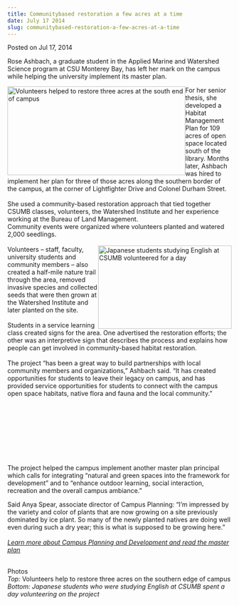 ```yaml
---
title: Communitybased restoration a few acres at a time
date: July 17 2014
slug: communitybased-restoration-a-few-acres-at-a-time
---
```


 



<span class="date">Posted on Jul 17, 2014    </span>
<p>Rose Ashbach, a graduate student in the Applied Marine and
Watershed Science program at CSU&#xA0;Monterey Bay, has left her
mark on the campus while helping the university implement its
master plan.</p>
<p><img alt="Volunteers helped to restore three acres at the south end of campus" src="https://news.csumb.edu/sites/default/files/65/attachments/news/images/volunteers_working_for_web.jpg" style="float:left; width:400px; height:199px">For her senior
thesis, she developed a Habitat Management Plan for 109 acres of
open space located south of the library. Months later, Ashbach was
hired to implement her plan for three of those acres along the
southern border of the campus, at the corner of Lightfighter Drive
and Colonel Durham Street.<br>
<br>
She used a community-based restoration approach that tied together
CSUMB classes, volunteers, the Watershed Institute and her
experience working at the Bureau of Land Management.<br>
Community events were organized where volunteers planted and
watered 2,000 seedlings.<br>
<br>
<img alt="Japanese students studying English at CSUMB volunteered for a day" src="https://news.csumb.edu/sites/default/files/65/attachments/news/images/cute_volunteers_for_web.jpg" style="float:right; width:300px; height:187px">Volunteers &#x2013;
staff, faculty, university students and community members &#x2013; also
created a half-mile nature trail through the area, removed invasive
species and collected seeds that were then grown at the Watershed
Institute and later planted on the site.<br>
<br>
Students in a service learning class created signs for the area.
One advertised the restoration efforts; the other was an
interpretive sign that describes the process and explains how
people can get involved in community-based habitat
restoration.<br>
<br>
The project &#x201C;has been a great way to build partnerships with local
community members and organizations,&#x201D; Ashbach said. &#x201C;It has created
opportunities for students to leave their legacy on campus, and has
provided service opportunities for students to connect with the
campus open space habitats, native flora and fauna and the local
community.&#x201D;</br></br></br></br></img></br></br></br></br></br></img></p>
<p>The project helped the campus implement another master plan
principal which calls for integrating &#x201C;natural and green spaces
into the framework for development&#x201D; and to &#x201C;enhance outdoor
learning, social interaction, recreation and the overall campus
ambiance.&#x201D;</p>
<p>Said Anya Spear, associate director of Campus Planning: &#x201C;I&#x2019;m
impressed by the variety and color of plants that are now growing
on a site previously dominated by ice plant. So many of the newly
planted natives are doing well even during such a dry year; this is
what is supposed to be growing here.&#x201D;<br>
<br>
<em><a href="https://fmp.csumb.edu/campus-planning-development" rel="nofollow">Learn more about Campus Planning and Development and
read the master plan</a></em></br></br></p>
<p class="small">Photos<br>
<em>Top:</em>&#xA0;Volunteers help to restore three acres on the
southern edge of campus<br>
<em>Bottom: Japanese students who were studying English at CSUMB
spent a day volunteering on the project</em></br></br></p>





```
